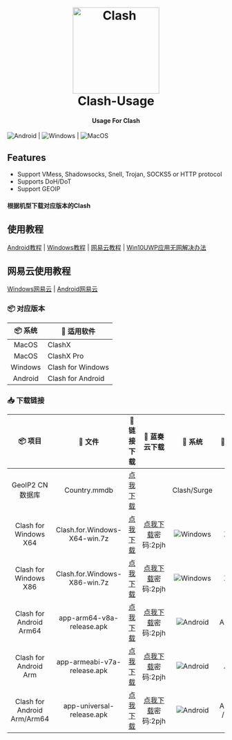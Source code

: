 <h1 align="center">
  <img src="https://github.com/Dreamacro/clash/raw/master/docs/logo.png" alt="Clash" width="200">
  <br>Clash-Usage<br>
</h1>

<h4 align="center">Usage For Clash</h4>

<p align="center">

![Android](https://img.shields.io/badge/-Android-3DDC84?style=for-the-badge&logo=Android&logoColor=222222) | ![Windows](https://img.shields.io/badge/-Windows-0078D6?style=for-the-badge&logo=Windows&logoColor=ffffff) | ![MacOS](https://img.shields.io/badge/-MacOS-666666?style=for-the-badge&logo=macos&logoColor=ffffff)

## Features
- Support VMess, Shadowsocks, Snell, Trojan, SOCKS5 or HTTP protocol
- Supports DoH/DoT
- Support GEOIP

#### 根据机型下载对应版本的Clash


## 使用教程

[Android教程](https://github.com/LittleRey/Clash-Usage/blob/main/Android/Usage.md) | [Windows教程](https://github.com/LittleRey/Clash-Usage/blob/main/Windows/Usage.md) | [网易云教程](https://github.com/LittleRey/Clash-Usage/blob/main/Netease/Usage.md) | [Win10UWP应用无网解决办法](https://github.com/LittleRey/Clash-Usage/blob/main/Windows/Win10.md)

## 网易云使用教程
 [Windows网易云](https://github.com/LittleRey/Clash-Usage/blob/main/Netease/Usage.md#Windows网易云) | [Android网易云](https://github.com/LittleRey/Clash-Usage/blob/main/Netease/Usage.md#Android网易云) 

<p align="center">

### 📦 对应版本
| 📦 系统 | 🔧 适用软件
|  :--:  | ---- |
| MacOS | ClashX |
| MacOS | ClashX Pro |
| Windows | Clash for Windows |
| Android | Clash for Android |

<p align="center">

### 📥 下载链接
| 📦 项目 | 📃 文件 | 🚀 链接下载 | 🚀 蓝奏云下载 | 🔧 系统 | 🔧 架构
|  :--:  |  :--:  |     :--:     |     :---:     | :-----: | :-----: |
| GeoIP2 CN 数据库 | Country.mmdb | [点我下载](https://cdn.jsdelivr.net/gh/Hackl0us/GeoIP2-CN@release/Country.mmdb) | | Clash/Surge |
| Clash for Windows X64 | Clash.for.Windows-X64-win.7z | [点我下载](https://raw.staticdn.net/LittleRey/Clash-Usage/main/Windows/Clash.for.Windows-X64-win.7z) | [点我下载](https://stormsword.lanzoui.com/b055iq2ah)密码:2pjh | ![Windows](https://img.shields.io/badge/-Windows-0078D6?style=for-square&logo=Windows&logoColor=ffffff) | X64 | 
| Clash for Windows X86 | Clash.for.Windows-X86-win.7z | [点我下载](https://raw.staticdn.net/LittleRey/Clash-Usage/main/Windows/Clash.for.Windows-X86-win.7z) | [点我下载](https://stormsword.lanzoui.com/b055iq2ah)密码:2pjh | ![Windows](https://img.shields.io/badge/-Windows-0078D6?style=for-square&logo=Windows&logoColor=ffffff) | X86 | 
| Clash for Android Arm64 | app-arm64-v8a-release.apk | [点我下载](https://raw.staticdn.net/LittleRey/Clash-Usage/main/Android/app-arm64-v8a-release.apk) | [点我下载](https://stormsword.lanzoui.com/b055iq2ah)密码:2pjh | ![Android](https://img.shields.io/badge/-Android-3DDC84?style=for-square&logo=Android&logoColor=222222) | Arm64 | 
| Clash for Android Arm | app-armeabi-v7a-release.apk | [点我下载](https://raw.staticdn.net/LittleRey/Clash-Usage/main/Android/app-armeabi-v7a-release.apk) | [点我下载](https://stormsword.lanzoui.com/b055iq2ah)密码:2pjh | ![Android](https://img.shields.io/badge/-Android-3DDC84?style=for-square&logo=Android&logoColor=222222) | Arm | 
| Clash for Android Arm/Arm64 | app-universal-release.apk | [点我下载](https://raw.staticdn.net/LittleRey/Clash-Usage/main/Android/app-universal-release.apk) | [点我下载](https://stormsword.lanzoui.com/b055iq2ah)密码:2pjh | ![Android](https://img.shields.io/badge/-Android-3DDC84?style=for-square&logo=Android&logoColor=222222) | Arm64 / Arm | 
 


